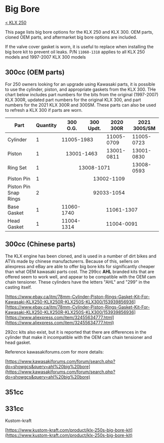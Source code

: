 # Big Bore

[< KLX 250](../klx250.md)

This page lists big bore options for the KLX 250 and KLX 300. OEM parts, cloned OEM parts, and aftermarket big bore options are included.

If the valve cover gasket is worn, it is useful to replace when installing the big bore kit to prevent oil leaks. P/N `11060-1318` applies to all KLX 250 models and 1997-2007 KLX 300 models


## 300cc (OEM parts)
For 250 owners looking for an upgrade using Kawasaki parts, it is possible to use the cylinder, piston, and appropriate gaskets from the KLX 300. THe chart below includes part numbers for the bits from the original (1997-2007) KLX 300R, updated part numbers for the original KLX 300, and part numbers for the 2021 KLX 300R and 300SM. These parts can also be used to refresh a KLX 300 if parts are worn.

<table>
   <thead>
      <tr>
         <th>Part</th>
         <th>Quantity</th>
         <th>300 O.G.</th>
         <th>300 Updt.</th>
         <th>2020 300R</th>
         <th>2021 300S/SM</th>
      </tr>
   </thead>
   <tbody>
      <tr>
         <td>Cylinder</td>
         <td>1</td>
         <td colspan="2">11005-1983</td>
         <td>11005-0709</tbd>
         <td>11005-0723</tbd>
      </tr>
      <tr>
         <td>Piston</td>
         <td>1</td>
         <td align="center" colspan="2">13001-1463</td>
         <td>13001-0811</td>
         <td>13001-0830</td>
      </tr>
      <tr>
         <td>Ring Set</td>
         <td>1</td>
         <td align="center" colspan="3">13008-1071</td>
         <td>13008-0593</td>
      </tr>
      <tr>
         <td>Piston Pin</td>
         <td>1</td>
         <td align="center" colspan="4">13002-1109</td>
      </tr>
      <tr>
         <td>Piston Pin Snap Rings</td>
         <td>2</td>
         <td align="center" colspan="4">92033-1054</td>
      </tr>
      <tr>
         <td>Base Gasket</td>
         <td>1</td>
         <td>11060-1740</td>
         <td align="center" colspan="3">11061-1307</td>
      </tr>
      <tr>
         <td>Head Gasket</td>
         <td>1</td>
         <td>11004-1314</td>
         <td align="center" colspan="3">11004-0091</td>
      </tr>
   </tbody>
</table>

## 300cc (Chinese parts)

The KLX engine has been cloned, and is used in a number of dirt bikes and ATVs made by chinese manufacturerrs. Because of this, sellers on aliexpress and eBay are able to offer big bore kits for significantly cheaper than what OEM kawasaki parts cost. The 299cc __AHL__ branded kits that are offered seem to work well, and appear to be compatible with the OEM cam chain tensioner. These cylinders have the letters "AHL" and "299" in the casting itself.

[https://www.ebay.ca/itm/78mm-Cylinder-Piston-Rings-Gasket-Kit-For-Kawasaki-KLX250-KLX250R-KLX250S-KLX300/153939856936][https://www.ebay.ca/itm/78mm-Cylinder-Piston-Rings-Gasket-Kit-For-Kawasaki-KLX250-KLX250R-KLX250S-KLX300/153939856936]
[https://www.aliexpress.com/item/32455634777.html](https://www.aliexpress.com/item/32455634777.html)

292cc kits also exist, but it is reported that there are differences in the cylinder that make it incompatible with the OEM cam chain tensioner and head gasket.

Reference kawasakiforums.com for more details:

[https://www.kawasakiforums.com/forum/search.php?do=showgcs&query=ahl%20big%20bore](https://www.kawasakiforums.com/forum/search.php?do=showgcs&query=ahl%20big%20bore)

## 351cc



## 331cc

Kustom-kraft 

[https://www.kustom-kraft.com/product/klx-250s-big-bore-kit](https://www.kustom-kraft.com/product/klx-250s-big-bore-kit)

